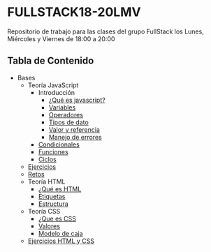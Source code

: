 # FULLSTACK18-20LMV

Repositorio de trabajo para las clases del grupo FullStack los Lunes, Miércoles y Viernes de 18:00 a 20:00

## Tabla de Contenido

- Bases
  - Teoría JavaScript
    - Introducción
      - [¿Qué es javascript?](bases/js/teoria/introduccion/que-es-javascript.md)
      - [Variables](bases/js/teoria/introduccion/variables.md)
      - [Operadores](bases/js/teoria/introduccion/operadores.md)
      - [Tipos de dato](bases/js/teoria/introduccion/tipos_de_dato.md)
      - [Valor y referencia](bases/js/teoria/introduccion/valor-y-referencia.md)
      - [Manejo de errores](bases/js/teoria/introduccion/manejo-de-errores.md)
    - [Condicionales](bases/js/teoria/condicionales/condicionales.md)
    - [Funciones](bases/js/teoria/funciones/funciones.md)
    - [Ciclos](bases/js/teoria/ciclos/ciclos.md)
  - [Ejercicios](bases/ejercicios.md)
  - [Retos](bases/retos.md)
  - Teoría HTML
    - [¿Qué es HTML](bases/html/que-es-html.md)
    - [Etiquetas](bases/html/etiquetas.md)
    - [Estructura](bases/html/estructura.md)
  - Teoría CSS
    - [¿Que es CSS](bases/css/que-es-css.md)
    - [Valores](bases/css/valores.md)
    - [Modelo de caja](bases/css/modelo-de-caja.md)
  - [Ejercicios HTML y CSS](bases/ejercios-html-css.md)
